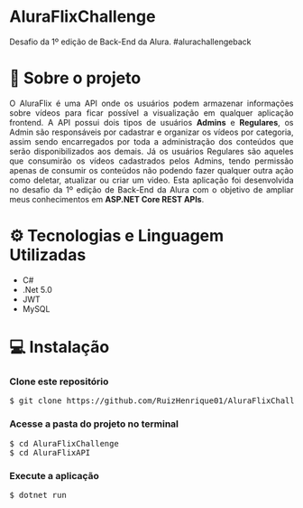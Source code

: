 # AluraFlixChallenge
Desafio da 1º edição de Back-End da Alura. #alurachallengeback

# :blue_book: Sobre o projeto  

<p align="justify">
O AluraFlix é uma API onde os usuários podem armazenar informações sobre vídeos para ficar possível a visualização em qualquer aplicação frontend. A API possui dois tipos de usuários <b>Admins</b> e <b>Regulares</b>, os Admin são responsáveis por cadastrar e organizar os vídeos por categoria, assim sendo encarregados por toda a administração dos conteúdos que serão disponibilizados aos demais. Já os usuários Regulares são aqueles que consumirão os vídeos cadastrados pelos Admins, tendo permissão apenas de consumir os conteúdos não podendo fazer qualquer outra ação como deletar, atualizar ou criar um video. Esta aplicação foi desenvolvida no desafio da 1º edição de Back-End da Alura com o objetivo de ampliar meus conhecimentos em <b>ASP.NET Core REST APIs</b>.
</p>

# :gear: Tecnologias e Linguagem Utilizadas

- C#
- .Net 5.0
- JWT
- MySQL

# :computer: Instalação

### Clone este repositório
<pre>
$ git clone https://github.com/RuizHenrique01/AluraFlixChallenge.git
</pre>

### Acesse a pasta do projeto no terminal
<pre>
$ cd AluraFlixChallenge
$ cd AluraFlixAPI
</pre>

### Execute a aplicação
<pre>
$ dotnet run
</pre>
